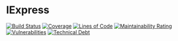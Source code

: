 # IExpress 
[![Build Status](https://odairdantas.visualstudio.com/IExpress/_apis/build/status/IExpress%20-%20CI?branchName=master)](https://odairdantas.visualstudio.com/IExpress/_build/latest?definitionId=3&branchName=master)
[![Coverage](https://sonarcloud.io/api/project_badges/measure?project=OdairDantas_IExpress&metric=coverage)](https://sonarcloud.io/dashboard?id=OdairDantas_IExpress) [![Lines of Code](https://sonarcloud.io/api/project_badges/measure?project=OdairDantas_IExpress&metric=ncloc)](https://sonarcloud.io/dashboard?id=OdairDantas_IExpress) [![Maintainability Rating](https://sonarcloud.io/api/project_badges/measure?project=OdairDantas_IExpress&metric=sqale_rating)](https://sonarcloud.io/dashboard?id=OdairDantas_IExpress) [![Vulnerabilities](https://sonarcloud.io/api/project_badges/measure?project=OdairDantas_IExpress&metric=vulnerabilities)](https://sonarcloud.io/dashboard?id=OdairDantas_IExpress) [![Technical Debt](https://sonarcloud.io/api/project_badges/measure?project=OdairDantas_IExpress&metric=sqale_index)](https://sonarcloud.io/dashboard?id=OdairDantas_IExpress)

